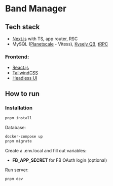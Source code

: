 # Band Manager

## Tech stack
- [Next.js](https://nextjs.org/) with TS, app router, RSC
- MySQL ([Planetscale](https://planetscale.com/) - Vitess), [Kysely QB](https://kysely.dev/), [tRPC](https://trpc.io/)

### Frontend:
- [React.js](https://react.dev/)
- [TailwindCSS](https://tailwindcss.com/)
- [Headless UI](https://tailwindcss.com/)

## How to run

### Installation
```bash
pnpm install
```

Database: 
```bash
docker-compose up
pnpm migrate
```

Create a .env.local and fill out variables:
- **FB_APP_SECRET** for FB OAuth login (optional)

Run server:
```bash
pnpm dev
```
